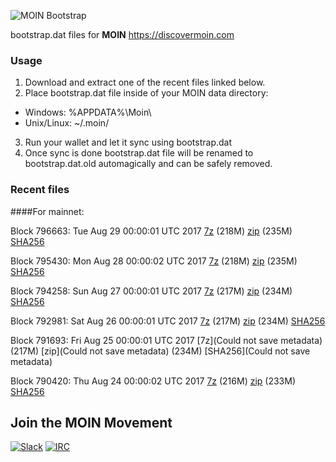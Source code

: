 ![MOIN Bootstrap](https://i.imgur.com/KjM1jMp.jpg)

bootstrap.dat files for **MOIN** https://discovermoin.com

### Usage

1. Download and extract one of the recent files linked below.
2. Place bootstrap.dat file inside of your MOIN data directory:
 - Windows: %APPDATA%\Moin\
 - Unix/Linux: ~/.moin/
3. Run your wallet and let it sync using bootstrap.dat
4. Once sync is done bootstrap.dat file will be renamed to bootstrap.dat.old automagically and can be safely removed.


### Recent files

####For mainnet:

Block 796663: Tue Aug 29 00:00:01 UTC 2017 [7z](https://transfer.sh/artpU/bootstrap.dat.20170829.7z) (218M) [zip](https://transfer.sh/6ydY7/bootstrap.dat.20170829.zip) (235M) [SHA256](https://transfer.sh/dVNxr/sha256.txt)

Block 795430: Mon Aug 28 00:00:02 UTC 2017 [7z](https://transfer.sh/PMF5D/bootstrap.dat.20170828.7z) (218M) [zip](https://transfer.sh/KzpgX/bootstrap.dat.20170828.zip) (235M) [SHA256](https://transfer.sh/xkSwD/sha256.txt)

Block 794258: Sun Aug 27 00:00:01 UTC 2017 [7z](https://transfer.sh/3YGS5/bootstrap.dat.20170827.7z) (217M) [zip](https://transfer.sh/4ICzl/bootstrap.dat.20170827.zip) (234M) [SHA256](https://transfer.sh/167X3z/sha256.txt)

Block 792981: Sat Aug 26 00:00:01 UTC 2017 [7z](https://transfer.sh/pvTQc/bootstrap.dat.20170826.7z) (217M) [zip](https://transfer.sh/13f4cB/bootstrap.dat.20170826.zip) (234M) [SHA256](https://transfer.sh/fUny4/sha256.txt)

Block 791693: Fri Aug 25 00:00:01 UTC 2017 [7z](Could not save metadata) (217M) [zip](Could not save metadata) (234M) [SHA256](Could not save metadata)

Block 790420: Thu Aug 24 00:00:02 UTC 2017 [7z](https://transfer.sh/15qTyp/bootstrap.dat.20170824.7z) (216M) [zip](https://transfer.sh/QNmeV/bootstrap.dat.20170824.zip) (233M) [SHA256](https://transfer.sh/KRkgJ/sha256.txt)

## Join the MOIN Movement

[![Slack](https://i.imgur.com/Xy0IEJN.png)](https://discovermoin.herokuapp.com)
[![IRC](http://i.imgur.com/amUnKGQ.png)](https://kiwiirc.com/client/irc.freenode.net/#moin-crypto)
